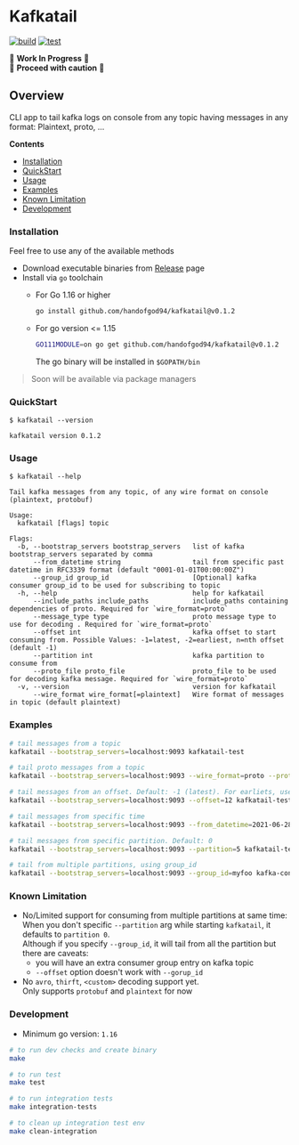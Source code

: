 # Kafkatail

[![build](https://github.com/HandOfGod94/kafkatail/actions/workflows/build.yml/badge.svg)](https://github.com/HandOfGod94/kafkatail/actions/workflows/build.yml)
[![test](https://github.com/HandOfGod94/kafkatail/actions/workflows/test.yml/badge.svg)](https://github.com/HandOfGod94/kafkatail/actions/workflows/test.yml)

:construction: **Work In Progress** :construction:  
:construction: **Proceed with caution** :construction:

## Overview

CLI app to tail kafka logs on console from any topic having messages in any format: Plaintext, proto, ...

**Contents**  
- [Installation](#installation)
- [QuickStart](#quickstart)
- [Usage](#usage)
- [Examples](#examples)
- [Known Limitation](#known-limitation)
- [Development](#development)

### Installation

Feel free to use any of the available methods

* Download executable binaries from [Release](https://github.com/HandOfGod94/kafkatail/releases) page
* Install via `go` toolchain
  + For Go 1.16 or higher
    ```sh
    go install github.com/handofgod94/kafkatail@v0.1.2
    ```

  + For go version <= 1.15
    ```sh
    GO111MODULE=on go get github.com/handofgod94/kafkatail@v0.1.2
    ```
    The go binary will be installed in `$GOPATH/bin`

> Soon will be available via package managers

### QuickStart

`$ kafkatail --version`
```
kafkatail version 0.1.2
```

### Usage

`$ kafkatail --help`
```
Tail kafka messages from any topic, of any wire format on console (plaintext, protobuf)

Usage:
  kafkatail [flags] topic

Flags:
  -b, --bootstrap_servers bootstrap_servers   list of kafka bootstrap_servers separated by comma
      --from_datetime string                  tail from specific past datetime in RFC3339 format (default "0001-01-01T00:00:00Z")
      --group_id group_id                     [Optional] kafka consumer group_id to be used for subscribing to topic
  -h, --help                                  help for kafkatail
      --include_paths include_paths           include_paths containing dependencies of proto. Required for `wire_format=proto`
      --message_type type                     proto message type to use for decoding . Required for `wire_format=proto`
      --offset int                            kafka offset to start consuming from. Possible Values: -1=latest, -2=earliest, n=nth offset (default -1)
      --partition int                         kafka partition to consume from
      --proto_file proto_file                 proto_file to be used for decoding kafka message. Required for `wire_format=proto`
  -v, --version                               version for kafkatail
      --wire_format wire_format[=plaintext]   Wire format of messages in topic (default plaintext)
```

### Examples
```sh
# tail messages from a topic
kafkatail --bootstrap_servers=localhost:9093 kafkatail-test

# tail proto messages from a topic
kafkatail --bootstrap_servers=localhost:9093 --wire_format=proto --proto_file=starwars.proto --include_paths="../testdata" --message_type=Human kafkatail-test-proto

# tail messages from an offset. Default: -1 (latest). For earliets, use offset=-2
kafkatail --bootstrap_servers=localhost:9093 --offset=12 kafkatail-test-base

# tail messages from specific time
kafkatail --bootstrap_servers=localhost:9093 --from_datetime=2021-06-28T15:04:23Z kafkatail-test-base

# tail messages from specific partition. Default: 0
kafkatail --bootstrap_servers=localhost:9093 --partition=5 kafkatail-test-base

# tail from multiple partitions, using group_id
kafkatail --bootstrap_servers=localhost:9093 --group_id=myfoo kafka-consume-gorup-id-int-test
```

### Known Limitation

* No/Limited support for consuming from multiple partitions at same time:
  When you don't specific `--partition` arg while starting `kafkatail`, it defaults to `partition 0`.  
  Although if you specify `--group_id`, it will tail from all the partition but there are caveats:
  * you will have an extra consumer group entry on kafka topic
  * `--offset` option doesn't work with `--gorup_id`
* No `avro`, `thirft`, `<custom>` decoding support yet.  
  Only supports `protobuf` and `plaintext` for now

### Development
* Minimum go version: `1.16`

```sh
# to run dev checks and create binary
make

# to run test
make test

# to run integration tests
make integration-tests

# to clean up integration test env
make clean-integration
```
